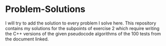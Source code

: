 # Problem-Solutions
I will try to add the solution to every problem I solve here.
This repository contains my solutions for the subpoints of exercise 2 which require writing the C++ versions of the given pseudocode algorithms of the 100 tests from the document linked.
